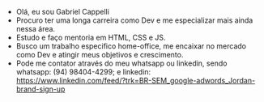 -  Olá, eu sou Gabriel Cappelli
-  Procuro ter uma longa carreira como Dev e me especializar mais ainda nessa área.
-  Estudo e faço mentoria em HTML, CSS e JS.
-  Busco um trabalho especifico home-office, me encaixar no mercado como Dev e atingir meus objetivos e crescimento.
-  Pode me contator através do meu whatsapp ou linkedin, sendo whatsapp: (94) 98404-4299; e linkedin: https://www.linkedin.com/feed/?trk=BR-SEM_google-adwords_Jordan-brand-sign-up

<!---
GabrielDevCappelli/GabrielDevCappelli is a ✨ special ✨ repository because its `README.md` (this file) appears on your GitHub profile.
You can click the Preview link to take a look at your changes.
--->
